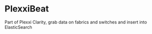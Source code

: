 # PlexxiBeat
Part of Plexxi Clarity, grab data on fabrics and switches and insert into ElasticSearch
